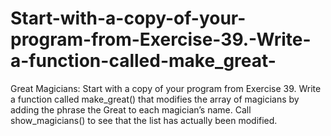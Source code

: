# Start-with-a-copy-of-your-program-from-Exercise-39.-Write-a-function-called-make_great-
Great Magicians: Start with a copy of your program from Exercise 39. Write a function called make_great() that modifies the array of magicians by adding the phrase the Great to each magician’s name. Call show_magicians() to see that the list has actually been modified.
